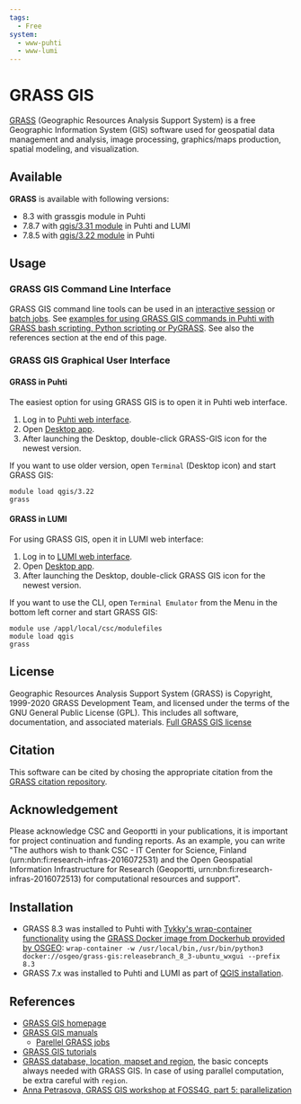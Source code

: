 ```yaml
---
tags:
  - Free
system:
  - www-puhti
  - www-lumi
---
```


# GRASS GIS

[GRASS](https://grass.osgeo.org/) (Geographic Resources Analysis Support System) is a free Geographic Information System (GIS) software used for geospatial data management and analysis, image processing, graphics/maps production, spatial modeling, and visualization.

## Available

__GRASS__ is available with following versions:

* 8.3 with grassgis module in Puhti
* 7.8.7 with [qgis/3.31 module](qgis.md) in Puhti and LUMI
* 7.8.5 with [qgis/3.22 module](qgis.md) in Puhti


## Usage

### GRASS GIS Command Line Interface 

GRASS GIS command line tools can be used in an [interactive session](../computing/running/interactive-usage.md) or [batch jobs](../computing/running/getting-started.md). See [examples for using GRASS GIS commands in Puhti with GRASS bash scripting, Python scripting or PyGRASS](https://github.com/csc-training/geocomputing/tree/master/grass). See also the references section at the end of this page.

### GRASS GIS Graphical User Interface

#### GRASS in Puhti

The easiest option for using GRASS GIS is to open it in Puhti web interface.

1. Log in to [Puhti web interface](https://puhti.csc.fi). 
2. Open [Desktop app](../computing/webinterface/desktop.md). 
3. After launching the Desktop, double-click GRASS-GIS icon for the newest version.
 
If you want to use older version, open `Terminal` (Desktop icon) and start GRASS GIS:

```
module load qgis/3.22
grass
```

#### GRASS in LUMI

For using GRASS GIS, open it in LUMI web interface:

1. Log in to [LUMI web interface](https://lumi.csc.fi). 
2. Open [Desktop app](https://docs.lumi-supercomputer.eu/runjobs/webui/desktop/). 
3. After launching the Desktop, double-click GRASS GIS icon for the newest version.

If you want to use the CLI, open `Terminal Emulator` from the Menu in the bottom left corner and start GRASS GIS:

```
module use /appl/local/csc/modulefiles
module load qgis
grass
```

## License 

Geographic Resources Analysis Support System (GRASS) is Copyright, 1999-2020 GRASS Development Team, and licensed under the terms of the GNU General Public License (GPL). This includes all software, documentation, and associated materials. [Full GRASS GIS license](https://grass.osgeo.org/about/license/)


## Citation

This software can be cited by chosing the appropriate citation from the [GRASS citation repository](https://grasswiki.osgeo.org/wiki/GRASS_Citation_Repository). 


## Acknowledgement

Please acknowledge CSC and Geoportti in your publications, it is important for project continuation and funding reports.
As an example, you can write "The authors wish to thank CSC - IT Center for Science, Finland (urn:nbn:fi:research-infras-2016072531) and the Open Geospatial Information Infrastructure for Research (Geoportti, urn:nbn:fi:research-infras-2016072513) for computational resources and support".


## Installation

* GRASS 8.3 was installed to Puhti with [Tykky's wrap-container functionality](../computing/containers/tykky.md#container-based-installations) using the [GRASS Docker image from Dockerhub provided by OSGEO](https://hub.docker.com/r/osgeo/grass-gis): `wrap-container -w /usr/local/bin,/usr/bin/python3 docker://osgeo/grass-gis:releasebranch_8_3-ubuntu_wxgui --prefix 8.3`
* GRASS 7.x was installed to Puhti and LUMI as part of [QGIS installation](qgis.md#installation).


## References

* [GRASS GIS homepage](https://grass.osgeo.org/)
* [GRASS GIS manuals](https://grass.osgeo.org/learn/manuals/)
  * [Parellel GRASS jobs](https://grasswiki.osgeo.org/wiki/Parallel_GRASS_jobs)
* [GRASS GIS tutorials](https://grass.osgeo.org/learn/tutorials/)
* [GRASS database, location, mapset and region](https://grass.osgeo.org/grass79/manuals/grass_database.html), the basic concepts always needed with GRASS GIS. 
In case of using parallel computation, be extra careful with `region`.
* [Anna Petrasova, GRASS GIS workshop at FOSS4G, part 5: parallelization](https://github.com/ncsu-geoforall-lab/grass-gis-workshop-foss4g-2022/blob/main/workshop_part_5_parallelization.ipynb)
